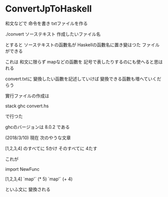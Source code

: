 # ConvertJpToHaskell

和文などで 命令を書き txtファイルを作る

./convert ソーステキスト 作成したいファイル名

とすると ソーステキストの函數名が Haskellの函數名に置き變はつた ファイルができる

これは 和文に限らず mapなどの函數を 記号で表したりするのにも使へると思はれる

convert.txtに 變換したい函數を記述していけば 變換できる函數も増へていくだらう

實行ファイルの作成は

stack ghc convert.hs

で行つた

ghcのバージョンは 8.0.2 である

(2018/3/10)
現在 次のやうな文章

[1,2,3,4] のすべてに 5かけ そのすべてに 4たす

これが

import NewFunc

[1,2,3,4] \`map'\` (* 5) \`map'\` (+ 4)

といふ文に 變換される
